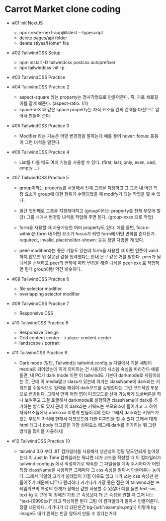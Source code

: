 # Carrot Market clone coding

- #01 init NextJS

  - npx create-next-app@latest --typescript
  - delete pages/api folder
  - delete stlyes/Home\* file

- #02 TailwindCSS Setup

  - npm install -D tailwindcss postcss autoprefixer
  - npx tailwindcss init -p

- #03 TailwindCSS Practice

- #04 TailwindCSS Practice 2

  - aspect-square 라는 property는 정사각형으로 만들어준다. 즉, 가로 세로길이를 같게 해준다. (aspect-ratio: 1/1)
  - space-x-3 과 같은 space property는 자식 요소들 간의 간격을 마진으로 알아서 만들어 준다.

- #05 TailwindCSS Practice 3

  - Modifier 라는 기능은 어떤 변경점을 말하는데 예를 들어 hover: focus: 등등이 그런 녀석을 말한다.

- #06 TailwindCSS Practice 4

  - List를 다룰 때도 여러 기능을 사용할 수 있다. (first, last, only, even, oad, empty ...)

- #07 TailwindCSS Practice 5

  - group이라는 property를 사용해서 전체 그룹을 지정하고 그 그룹 내 어떤 특정 요소가 group에 대한 행위가 수행되었을 때 modify가 되는 작업을 할 수 있다.
  - 일단 첫번째로 그룹을 지정해야하고 (group이라는 property를 전체 부모에 할당) 그룹 내에서 변경할 녀석을 작업해 주면 된다. (group-xxxx 으로 작업)

  - form을 사용할 때 사용가능한 여러 property도 있다.
    예를 들면, focus-within은 form 내 어떤 요소가 focus가 되면 form에 어떤 변화를 준다든가.
    required:, invalid, placeholder-shown: 등등 정말 다양한 게 있다.
  - peer-modifier라는 좋은 기능도 있는데 form을 사용할 때 어떤 인풋이 valid하지 않으면 뭐 잘못된 값을 입력했다는 안내 문구 같은 거를 말한다.
    peer가 될 녀석을 선택하고 peer의 변화에 따라 변경을 해줄 녀석을 peer-xxx 로 작업하면 된다 group이랑 약간 비슷하다.

- #08 TailwindCSS Practice 6

  - file selector modifier
  - overlapping selector modifier

- #09 TailwindCSS Practice 7

  - Responsive CSS

- #10 TailwindCSS Practice 8

  - Responsive Design
  - Grid content center --> place-content-center
  - landscape / portrait

- #11 TailwindCSS Practice 9

  - Dark mode (일단, Tailwind는 tailwind.config.js 파일에서 기본 세팅이 media로 되어있는데 이게 의미하는 건 사용자의 시스템 속성을 따라간다
    예를 들면, 내 PC가 dark mode 이면 이 tailwind도 기본이 darkmode로 세팅이되는 것, 근데 이 media말고 class가 있는데 이거는 className에 dark라는 키워드를 수동적으로
    입력을 해줘야 dark모드를 실행한다는 그런 코드적인 부분으로 변경된다. 그래서 만약 어떤 앱이 다크모드를 선택 가능하게 토글버튼을 하나 보여주고 그걸 토글해서 darkmode로 실행하면
    className에 dark를 추가하는 방식도 있지 근데 이 dark라는 키워드는 부모요소에 들어가고 그 하위 자식요소들에서 dark:xxx 이렇게 만들어줘야 한다 그래서 dark라는 키워드가 있는
    부모의 자식에 한해서 다크모드에 대한 디자인을 할 수 있다 그래서 대게 html 태그나 body 태그같은 가장 상위요소 태그에 dark를 추가하는 뭐 그런 방식을 많이들 사용하지)

- #12 TailwindCSS Practice 10

  - tailwind 3.0 부터 JIT 컴파일러를 사용해서 생산성이 정말 말도안되게 높아졌는데 이 Just In Time 컴파일러는 뭐냐면
    내가 코드를 작성할 때 이 컴파일러가 tailwind.config.js 에서 작성하기로 약속한 그 파일들을 계속 주시하다가 어떤 특정 className을 사용하면
    그때마다 그 css 속성을 알아서 만들어주는 놈이다. 그래서 파일의 크기가 쓸데없이 커질 이유도 없고 내가 쓰는 css 속성만 만들어주기 때문에 너무나 편리하다
    거기다가 가장 좋은 점은 이 tailwind라는 프레임워크의 특성의 한계가 정해진 값만 사용할 수 있잖아 예를 들면 text-sm, text-lg 등 근데 이 정해진 가장 큰 속성보다
    더 큰 속성을 원할 때 그저 나는 "text-\[9999px]" 라고 작성하면 된다 그럼 이 컴파일러가 알아서 만들어준다. 정말 대단하다.
    거기다가 더 대단한건 bg-\[url('/example.png')] 이렇게 bg image도 내가 원하는 만큼 알아서 만들 수 있다는거다
